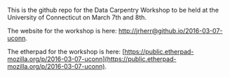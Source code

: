 This is the github repo for the Data Carpentry Workshop to be held at the University of Connecticut on March 7th and 8th.

The website for the workshop is here: [http://jrherr@github.io/2016-03-07-uconn](http://jrherr@github.io/2016-03-07-uconn).

The etherpad for the workshop is here: [https://public.etherpad-mozilla.org/p/2016-03-07-uconn](https://public.etherpad-mozilla.org/p/2016-03-07-uconn).